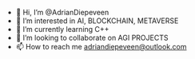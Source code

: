 - 👋 Hi, I’m @AdrianDiepeveen
- 👀 I’m interested in AI, BLOCKCHAIN, METAVERSE
- 🌱 I’m currently learning C++
- 💞️ I’m looking to collaborate on AGI PROJECTS
- 📫 How to reach me adriandiepeveen@outlook.com



